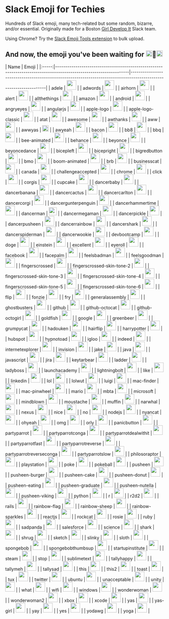 # Slack Emoji for Techies
Hundreds of Slack emoji, many tech-related but some random, bizarre, and/or essential. 
Originally made for a Boston [Girl Develop It](http://girldevelopit.com) Slack team.

Using Chrome? Try the [Slack Emoji Tools extension](https://chrome.google.com/webstore/detail/slack-emoji-tools/anchoacphlfbdomdlomnbbfhcmcdmjej?hl=en) to bulk upload.

## And now, the emoji you've been waiting for <img src="http://anything.codes/slack-emojis-for-techies/emoji/bicepleft.png" width="20">:woman:<img src="http://anything.codes/slack-emojis-for-techies/emoji/bicepright.png" width="20">

| Name | Emoji |
|:-----:|------------------------------------------------------------------------------------------------------------------|------------------------------------------------------------------------------------------------------------------|
| adele |  <img src="http://anything.codes/slack-emojis-for-techies/emoji/adele.jpg" width="30"> |
| adwords | <img src="http://anything.codes/slack-emojis-for-techies/emoji/adwords.png" width="30"> |
| airhorn | <img src="http://anything.codes/slack-emojis-for-techies/emoji/airhorn.png" width="30"> |
| alert | <img src="http://anything.codes/slack-emojis-for-techies/emoji/alert.gif" width="30"> |
| allthethings | <img src="http://anything.codes/slack-emojis-for-techies/emoji/allthethings.png" width="30"> |
| amazon | <img src="http://anything.codes/slack-emojis-for-techies/emoji/amazon.png" width="30"> |
| android | <img src="http://anything.codes/slack-emojis-for-techies/emoji/android.png" width="30"> |
| angryeyes | <img src="http://anything.codes/slack-emojis-for-techies/emoji/angryeyes.png" width="30"> |
| angularjs | <img src="http://anything.codes/slack-emojis-for-techies/emoji/angularjs.png" width="30"> |
| apple-logo | <img src="http://anything.codes/slack-emojis-for-techies/emoji/apple-logo.png" width="30"> |
| apple-logo-classic | <img src="http://anything.codes/slack-emojis-for-techies/emoji/apple-logo-classic.png" width="30"> |
| atat | <img src="http://anything.codes/slack-emojis-for-techies/emoji/atat.gif" width="30"> |
| awesome | <img src="http://anything.codes/slack-emojis-for-techies/emoji/awesome.png" width="30"> |
| awthanks | <img src="http://anything.codes/slack-emojis-for-techies/emoji/awthanks.png" width="30"> |
| aww | <img src="http://anything.codes/slack-emojis-for-techies/emoji/aww.png" width="30"> |
| awwyas |  <img src="http://anything.codes/slack-emojis-for-techies/emoji/awwyas.png" width="20"> |
| awyeah | <img src="http://anything.codes/slack-emojis-for-techies/emoji/awyeah.gif" width="30"> |
| bacon | <img src="http://anything.codes/slack-emojis-for-techies/emoji/bacon.jpg" width="30"> |
| bb8 | <img src="http://anything.codes/slack-emojis-for-techies/emoji/bb8.png" width="30"> |
| bbq | <img src="http://anything.codes/slack-emojis-for-techies/emoji/bbq.png" width="30"> |
| bee-animated | <img src="http://anything.codes/slack-emojis-for-techies/emoji/bee-animated.gif" width="30"> |
| behance | <img src="http://anything.codes/slack-emojis-for-techies/emoji/behance.png" width="30"> |
| beyonce | <img src="http://anything.codes/slack-emojis-for-techies/emoji/beyonce.gif" width="30"> |
| beyoncedance | <img src="http://anything.codes/slack-emojis-for-techies/emoji/beyoncedance.gif" width="30"> |
| bicepleft | <img src="http://anything.codes/slack-emojis-for-techies/emoji/bicepleft.png" width="30"> |
| bicepright | <img src="http://anything.codes/slack-emojis-for-techies/emoji/bicepright.png" width="30"> |
| bigredbutton | <img src="http://anything.codes/slack-emojis-for-techies/emoji/bigredbutton.png" width="30"> |
| bmo | <img src="http://anything.codes/slack-emojis-for-techies/emoji/bmo.gif" width="30"> |
| boom-animated | <img src="http://anything.codes/slack-emojis-for-techies/emoji/boom-animated.gif" width="30"> |
| brb | <img src="http://anything.codes/slack-emojis-for-techies/emoji/brb.png" width="30"> |
| businesscat | <img src="http://anything.codes/slack-emojis-for-techies/emoji/businesscat.gif" width="30"> |
| canada | <img src="http://anything.codes/slack-emojis-for-techies/emoji/canada.png" width="30"> |
| challengeaccepted | <img src="http://anything.codes/slack-emojis-for-techies/emoji/challengeaccepted.png" width="30"> |
| chrome | <img src="http://anything.codes/slack-emojis-for-techies/emoji/chrome.png" width="30"> |
| click | <img src="http://anything.codes/slack-emojis-for-techies/emoji/click.png" width="30"> |
| corgis | <img src="http://anything.codes/slack-emojis-for-techies/emoji/corgis.png" width="30"> |
| cupcake | <img src="http://anything.codes/slack-emojis-for-techies/emoji/cupcake.jpg" width="30"> |
| dancerbaby | <img src="http://anything.codes/slack-emojis-for-techies/emoji/dancerbaby.gif" width="30"> |
| dancerbanana | <img src="http://anything.codes/slack-emojis-for-techies/emoji/dancerbanana.gif" width="30"> |
| dancercactus | <img src="http://anything.codes/slack-emojis-for-techies/emoji/dancercactus.gif" width="30"> |
| dancercarlton | <img src="http://anything.codes/slack-emojis-for-techies/emoji/dancercarlton.gif" width="30"> |
| dancercorgi | <img src="http://anything.codes/slack-emojis-for-techies/emoji/dancercorgi.gif" width="30"> |
| dancergunterpenguin | <img src="http://anything.codes/slack-emojis-for-techies/emoji/dancergunterpenguin.gif" width="30"> |
| dancerhammertime | <img src="http://anything.codes/slack-emojis-for-techies/emoji/dancerhammertime.gif" width="30"> |
| dancerman | <img src="http://anything.codes/slack-emojis-for-techies/emoji/dancerman.gif" height="25"> |
| dancermegaman | <img src="http://anything.codes/slack-emojis-for-techies/emoji/dancermegaman.gif" width="30"> |
| dancerpickle | <img src="http://anything.codes/slack-emojis-for-techies/emoji/dancerpickle.gif" width="30"> |
| dancerpusheen | <img src="http://anything.codes/slack-emojis-for-techies/emoji/dancerpusheen.gif" width="30"> |
| dancerrainbow | <img src="http://anything.codes/slack-emojis-for-techies/emoji/dancerrainbow.gif" width="30"> |
| dancershark | <img src="http://anything.codes/slack-emojis-for-techies/emoji/dancershark.gif" width="30"> |
| dancerspiderman | <img src="http://anything.codes/slack-emojis-for-techies/emoji/dancerspiderman.gif" width="30"> |
| dancerwookie | <img src="http://anything.codes/slack-emojis-for-techies/emoji/dancerwookie.gif" width="30"> |
| devbootcamp | <img src="http://anything.codes/slack-emojis-for-techies/emoji/devbootcamp.png" width="30"> |
| doge | <img src="http://anything.codes/slack-emojis-for-techies/emoji/doge.png" width="30"> |
| einstein | <img src="http://anything.codes/slack-emojis-for-techies/emoji/einstein.png" width="30"> |
| excellent | <img src="http://anything.codes/slack-emojis-for-techies/emoji/excellent.gif" width="30"> |
| eyeroll | <img src="http://anything.codes/slack-emojis-for-techies/emoji/eyeroll.gif" width="30"> |
| facebook | <img src="http://anything.codes/slack-emojis-for-techies/emoji/facebook.png" width="30"> |
| facepalm | <img src="http://anything.codes/slack-emojis-for-techies/emoji/facepalm.png" width="30"> |
| feelsbadman | <img src="http://anything.codes/slack-emojis-for-techies/emoji/feelsbadman.png" width="30"> |
| feelsgoodman | <img src="http://anything.codes/slack-emojis-for-techies/emoji/feelsgoodman.png" width="30"> |
| fingerscrossed | <img src="http://anything.codes/slack-emojis-for-techies/emoji/fingerscrossed.png" width="30"> |
| fingerscrossed-skin-tone-2 | <img src="http://anything.codes/slack-emojis-for-techies/emoji/fingerscrossed-skin-tone-2.png" width="30"> |
| fingerscrossed-skin-tone-3 | <img src="http://anything.codes/slack-emojis-for-techies/emoji/fingerscrossed-skin-tone-3.png" width="30"> |
| fingerscrossed-skin-tone-4 | <img src="http://anything.codes/slack-emojis-for-techies/emoji/fingerscrossed-skin-tone-4.png" width="30"> |
| fingerscrossed-skin-tone-5 | <img src="http://anything.codes/slack-emojis-for-techies/emoji/fingerscrossed-skin-tone-5.png" width="30"> |
| fingerscrossed-skin-tone-6 | <img src="http://anything.codes/slack-emojis-for-techies/emoji/fingerscrossed-skin-tone-6.png" width="30"> |
| flip | <img src="http://anything.codes/slack-emojis-for-techies/emoji/flip.gif" width="30"> |
| fonzie | <img src="http://anything.codes/slack-emojis-for-techies/emoji/fonzie.png" width="30"> |
| fry | <img src="http://anything.codes/slack-emojis-for-techies/emoji/fry.png" width="30"> |
| generalassembly | <img src="http://anything.codes/slack-emojis-for-techies/emoji/generalassembly.jpg" width="30"> |
| ghostbusters | <img src="http://anything.codes/slack-emojis-for-techies/emoji/ghostbusters.png" width="30"> |
| github | <img src="http://anything.codes/slack-emojis-for-techies/emoji/github.png" width="30"> |
| github-octocat | <img src="http://anything.codes/slack-emojis-for-techies/emoji/github-octocat.png" width="30"> |
| github-octogirl | <img src="http://anything.codes/slack-emojis-for-techies/emoji/github-octogirl.png" width="30"> |
| goldfish | <img src="http://anything.codes/slack-emojis-for-techies/emoji/goldfish.jpg" width="30"> |
| google | <img src="http://anything.codes/slack-emojis-for-techies/emoji/google.png" width="30"> |
| greenbeer | <img src="http://anything.codes/slack-emojis-for-techies/emoji/greenbeer.png" width="30"> |
| grumpycat | <img src="http://anything.codes/slack-emojis-for-techies/emoji/grumpycat.png" width="30"> |
| hadouken | <img src="http://anything.codes/slack-emojis-for-techies/emoji/hadouken.gif" width="30"> |
| hairflip | <img src="http://anything.codes/slack-emojis-for-techies/emoji/hairflip.gif" width="30"> |
| harrypotter | <img src="http://anything.codes/slack-emojis-for-techies/emoji/harrypotter.png" width="30"> |
| hubspot | <img src="http://anything.codes/slack-emojis-for-techies/emoji/hubspot.gif" width="30"> |
| hypnotoad | <img src="http://anything.codes/slack-emojis-for-techies/emoji/hypnotoad.gif" width="30"> |
| igloo | <img src="http://anything.codes/slack-emojis-for-techies/emoji/igloo.gif" width="30"> |
| indeed | <img src="http://anything.codes/slack-emojis-for-techies/emoji/indeed.png" width="30"> |
| internetexplorer | <img src="http://anything.codes/slack-emojis-for-techies/emoji/internetexplorer.png" width="30"> |
| invision | <img src="http://anything.codes/slack-emojis-for-techies/emoji/invision.png" width="30"> |
| jake | <img src="http://anything.codes/slack-emojis-for-techies/emoji/jake.png" width="30"> |
| java | <img src="http://anything.codes/slack-emojis-for-techies/emoji/java.png" width="30"> |
| javascript | <img src="http://anything.codes/slack-emojis-for-techies/emoji/javascript.jpg" width="30"> |
| jira | <img src="http://anything.codes/slack-emojis-for-techies/emoji/jira.png" width="30"> |
| keytarbear | <img src="http://anything.codes/slack-emojis-for-techies/emoji/keytarbear.png" width="30"> |
| ladder | <img src="http://anything.codes/slack-emojis-for-techies/emoji/ladder.png" width="30"> |
| ladyboss | <img src="http://anything.codes/slack-emojis-for-techies/emoji/ladyboss.png" width="30"> |
| launchacademy | <img src="http://anything.codes/slack-emojis-for-techies/emoji/launchacademy.png" width="30"> |
| lightningbolt | <img src="http://anything.codes/slack-emojis-for-techies/emoji/lightningbolt.png" width="30"> |
| like | <img src="http://anything.codes/slack-emojis-for-techies/emoji/like.png" width="30"> |
| linkedin | <img src="http://anything.codes/slack-emojis-for-techies/emoji/linkedin.png" width="30"> |
| lol | <img src="http://anything.codes/slack-emojis-for-techies/emoji/lol.png" width="30"> |
| lolwut | <img src="http://anything.codes/slack-emojis-for-techies/emoji/lolwut.png" width="30"> |
| luigi | <img src="http://anything.codes/slack-emojis-for-techies/emoji/luigi.png" width="30"> |
| mac-finder | <img src="http://anything.codes/slack-emojis-for-techies/emoji/mac-finder.gif" width="30"> |
| mac-pinwheel | <img src="http://anything.codes/slack-emojis-for-techies/emoji/mac-pinwheel.gif" width="30"> |
| mario | <img src="http://anything.codes/slack-emojis-for-techies/emoji/mario.png" width="30"> |
| mbta | <img src="http://anything.codes/slack-emojis-for-techies/emoji/mbta.png" width="30"> |
| microsoft | <img src="http://anything.codes/slack-emojis-for-techies/emoji/microsoft.png" width="30"> |
| mindblown | <img src="http://anything.codes/slack-emojis-for-techies/emoji/mindblown.gif" width="30"> |
| moustache | <img src="http://anything.codes/slack-emojis-for-techies/emoji/moustache.png" width="30"> |
| muffin | <img src="http://anything.codes/slack-emojis-for-techies/emoji/muffin.png" width="30"> |
| narwhal | <img src="http://anything.codes/slack-emojis-for-techies/emoji/narwhal.jpg" width="30"> |
| nexus | <img src="http://anything.codes/slack-emojis-for-techies/emoji/nexus.png" width="30"> |
| nice | <img src="http://anything.codes/slack-emojis-for-techies/emoji/nice.png" width="30"> |
| no | <img src="http://anything.codes/slack-emojis-for-techies/emoji/no.jpg" width="30"> |
| nodejs | <img src="http://anything.codes/slack-emojis-for-techies/emoji/nodejs.png" width="30"> |
| nyancat | <img src="http://anything.codes/slack-emojis-for-techies/emoji/nyancat.gif" width="30"> |
| ohyeah | <img src="http://anything.codes/slack-emojis-for-techies/emoji/ohyeah.jpg" width="30"> |
| omg | <img src="http://anything.codes/slack-emojis-for-techies/emoji/omg.png" width="30"> |
| orly | <img src="http://anything.codes/slack-emojis-for-techies/emoji/orly.png" width="30"> |
| panicbutton | <img src="http://anything.codes/slack-emojis-for-techies/emoji/panicbutton.png" width="30"> |
| partyparrot | <img src="http://anything.codes/slack-emojis-for-techies/emoji/partyparrot.gif" width="30"> |
| partyparrotconga | <img src="http://anything.codes/slack-emojis-for-techies/emoji/partyparrotconga.gif" width="30"> |
| partyparrotdealwithit | <img src="http://anything.codes/slack-emojis-for-techies/emoji/partyparrotdealwithit.gif" width="30"> |
| partyparrotfast | <img src="http://anything.codes/slack-emojis-for-techies/emoji/partyparrotfast.gif" width="30"> |
| partyparrotreverse | <img src="http://anything.codes/slack-emojis-for-techies/emoji/partyparrotreverse.gif" width="30"> |
| partyparrotreverseconga | <img src="http://anything.codes/slack-emojis-for-techies/emoji/partyparrotreverseconga.gif" width="30"> |
| partyparrotslow | <img src="http://anything.codes/slack-emojis-for-techies/emoji/partyparrotslow.gif" width="30"> |
| philosoraptor | <img src="http://anything.codes/slack-emojis-for-techies/emoji/philosoraptor.png" width="30"> |
| playstation | <img src="http://anything.codes/slack-emojis-for-techies/emoji/playstation.png" width="30"> |
| poke | <img src="http://anything.codes/slack-emojis-for-techies/emoji/poke.gif" width="30"> |
| pokeball | <img src="http://anything.codes/slack-emojis-for-techies/emoji/pokeball.png" width="30"> |
| pusheen | <img src="http://anything.codes/slack-emojis-for-techies/emoji/pusheen.png" width="30"> |
| pusheen-burger | <img src="http://anything.codes/slack-emojis-for-techies/emoji/pusheen-burger.jpg" width="30"> |
| pusheen-cake | <img src="http://anything.codes/slack-emojis-for-techies/emoji/pusheen-cake.png" width="30"> |
| pusheen-donut | <img src="http://anything.codes/slack-emojis-for-techies/emoji/pusheen-donut.png" width="30"> |
| pusheen-eating | <img src="http://anything.codes/slack-emojis-for-techies/emoji/pusheen-eating.gif" width="30"> |
| pusheen-graduate | <img src="http://anything.codes/slack-emojis-for-techies/emoji/pusheen-graduate.png" width="30"> |
| pusheen-nutella | <img src="http://anything.codes/slack-emojis-for-techies/emoji/pusheen-nutella.png" width="30"> |
| pusheen-viking | <img src="http://anything.codes/slack-emojis-for-techies/emoji/pusheen-viking.png" width="30"> |
| python | <img src="http://anything.codes/slack-emojis-for-techies/emoji/python.png" width="30"> |
| r | <img src="http://anything.codes/slack-emojis-for-techies/emoji/r.png" width="30"> |
| r2d2 | <img src="http://anything.codes/slack-emojis-for-techies/emoji/r2d2.gif" width="30"> |
| rails | <img src="http://anything.codes/slack-emojis-for-techies/emoji/rails.png" width="30"> |
| rainbow-flag | <img src="http://anything.codes/slack-emojis-for-techies/emoji/rainbow-flag.jpg" width="30"> |
| rainbow-sheep | <img src="http://anything.codes/slack-emojis-for-techies/emoji/rainbow-sheep.gif" width="30"> |
| rainbow-sparkles | <img src="http://anything.codes/slack-emojis-for-techies/emoji/rainbow-sparkles.gif" width="30"> |
| reactjs | <img src="http://anything.codes/slack-emojis-for-techies/emoji/reactjs.png" width="30"> |
| rockcat | <img src="http://anything.codes/slack-emojis-for-techies/emoji/rockcat.gif" width="30"> |
| rosie | <img src="http://anything.codes/slack-emojis-for-techies/emoji/rosie.png" width="30"> |
| ruby | <img src="http://anything.codes/slack-emojis-for-techies/emoji/ruby.gif" width="30"> |
| sadpanda | <img src="http://anything.codes/slack-emojis-for-techies/emoji/sadpanda.png" width="30"> |
| salesforce | <img src="http://anything.codes/slack-emojis-for-techies/emoji/salesforce.png" width="30"> |
| science | <img src="http://anything.codes/slack-emojis-for-techies/emoji/science.gif" width="30"> |
| shark | <img src="http://anything.codes/slack-emojis-for-techies/emoji/shark.png" width="30"> |
| shrug | <img src="http://anything.codes/slack-emojis-for-techies/emoji/shrug.png" width="30"> |
| sketch | <img src="http://anything.codes/slack-emojis-for-techies/emoji/sketch.png" width="30"> |
| slinky | <img src="http://anything.codes/slack-emojis-for-techies/emoji/slinky.gif" width="30"> |
| sloth | <img src="http://anything.codes/slack-emojis-for-techies/emoji/sloth.gif" width="30"> |
| spongebob | <img src="http://anything.codes/slack-emojis-for-techies/emoji/spongebob.png" width="30"> |
| spongebobthumbsup | <img src="http://anything.codes/slack-emojis-for-techies/emoji/spongebobthumbsup.png" width="30"> |
| startupinstitute | <img src="http://anything.codes/slack-emojis-for-techies/emoji/startupinstitute.png" width="30"> |
| steam | <img src="http://anything.codes/slack-emojis-for-techies/emoji/steam.png" width="30"> |
| stop | <img src="http://anything.codes/slack-emojis-for-techies/emoji/stop.png" width="30"> |
| sublimetext | <img src="http://anything.codes/slack-emojis-for-techies/emoji/sublimetext.png" width="30"> |
| tallyhappy | <img src="http://anything.codes/slack-emojis-for-techies/emoji/tallyhappy.png" width="30"> |
| tallymeh | <img src="http://anything.codes/slack-emojis-for-techies/emoji/tallymeh.png" width="30"> |
| tallysad | <img src="http://anything.codes/slack-emojis-for-techies/emoji/tallysad.png" width="30"> |
| this | <img src="http://anything.codes/slack-emojis-for-techies/emoji/this.png" width="30"> |
| this2 | <img src="http://anything.codes/slack-emojis-for-techies/emoji/this2.png" width="30"> |
| toast | <img src="http://anything.codes/slack-emojis-for-techies/emoji/toast.png" width="30"> |
| tux | <img src="http://anything.codes/slack-emojis-for-techies/emoji/tux.png" width="30"> |
| twitter | <img src="http://anything.codes/slack-emojis-for-techies/emoji/twitter.png" width="30"> |
| ubuntu | <img src="http://anything.codes/slack-emojis-for-techies/emoji/ubuntu.gif" width="30"> |
| unacceptable | <img src="http://anything.codes/slack-emojis-for-techies/emoji/unacceptable.png" width="30"> |
| unity | <img src="http://anything.codes/slack-emojis-for-techies/emoji/unity.jpeg" width="30"> |
| what | <img src="http://anything.codes/slack-emojis-for-techies/emoji/what.png" width="30"> |
| wifi | <img src="http://anything.codes/slack-emojis-for-techies/emoji/wifi.png" width="30"> |
| windows | <img src="http://anything.codes/slack-emojis-for-techies/emoji/windows.png" width="30"> |
| wonderwoman | <img src="http://anything.codes/slack-emojis-for-techies/emoji/wonderwoman.png" width="30"> |
| wonderwoman2 | <img src="http://anything.codes/slack-emojis-for-techies/emoji/wonderwoman2.jpg" width="30"> |
| xbox | <img src="http://anything.codes/slack-emojis-for-techies/emoji/xbox.png" width="30"> |
| xcode | <img src="http://anything.codes/slack-emojis-for-techies/emoji/xcode.png" width="30"> |
| yas | <img src="http://anything.codes/slack-emojis-for-techies/emoji/yas.png" width="30"> |
| yas-girl | <img src="http://anything.codes/slack-emojis-for-techies/emoji/yas-girl.png" width="30"> |
| yay | <img src="http://anything.codes/slack-emojis-for-techies/emoji/yay.gif" width="30"> |
| yes | <img src="http://anything.codes/slack-emojis-for-techies/emoji/yes.jpg" width="30"> |
| yodawg | <img src="http://anything.codes/slack-emojis-for-techies/emoji/yodawg.png" width="30"> |
| yoga | <img src="http://anything.codes/slack-emojis-for-techies/emoji/yoga.gif" width="30"> |